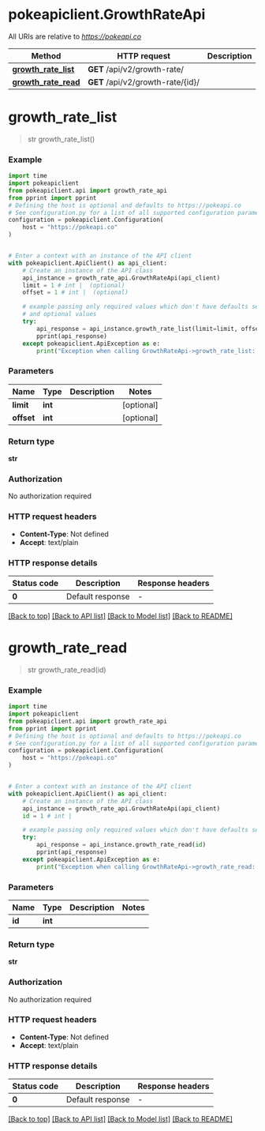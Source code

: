 # pokeapiclient.GrowthRateApi

All URIs are relative to *https://pokeapi.co*

Method | HTTP request | Description
------------- | ------------- | -------------
[**growth_rate_list**](GrowthRateApi.md#growth_rate_list) | **GET** /api/v2/growth-rate/ | 
[**growth_rate_read**](GrowthRateApi.md#growth_rate_read) | **GET** /api/v2/growth-rate/{id}/ | 


# **growth_rate_list**
> str growth_rate_list()



### Example


```python
import time
import pokeapiclient
from pokeapiclient.api import growth_rate_api
from pprint import pprint
# Defining the host is optional and defaults to https://pokeapi.co
# See configuration.py for a list of all supported configuration parameters.
configuration = pokeapiclient.Configuration(
    host = "https://pokeapi.co"
)


# Enter a context with an instance of the API client
with pokeapiclient.ApiClient() as api_client:
    # Create an instance of the API class
    api_instance = growth_rate_api.GrowthRateApi(api_client)
    limit = 1 # int |  (optional)
    offset = 1 # int |  (optional)

    # example passing only required values which don't have defaults set
    # and optional values
    try:
        api_response = api_instance.growth_rate_list(limit=limit, offset=offset)
        pprint(api_response)
    except pokeapiclient.ApiException as e:
        print("Exception when calling GrowthRateApi->growth_rate_list: %s\n" % e)
```


### Parameters

Name | Type | Description  | Notes
------------- | ------------- | ------------- | -------------
 **limit** | **int**|  | [optional]
 **offset** | **int**|  | [optional]

### Return type

**str**

### Authorization

No authorization required

### HTTP request headers

 - **Content-Type**: Not defined
 - **Accept**: text/plain


### HTTP response details

| Status code | Description | Response headers |
|-------------|-------------|------------------|
**0** | Default response |  -  |

[[Back to top]](#) [[Back to API list]](../README.md#documentation-for-api-endpoints) [[Back to Model list]](../README.md#documentation-for-models) [[Back to README]](../README.md)

# **growth_rate_read**
> str growth_rate_read(id)



### Example


```python
import time
import pokeapiclient
from pokeapiclient.api import growth_rate_api
from pprint import pprint
# Defining the host is optional and defaults to https://pokeapi.co
# See configuration.py for a list of all supported configuration parameters.
configuration = pokeapiclient.Configuration(
    host = "https://pokeapi.co"
)


# Enter a context with an instance of the API client
with pokeapiclient.ApiClient() as api_client:
    # Create an instance of the API class
    api_instance = growth_rate_api.GrowthRateApi(api_client)
    id = 1 # int | 

    # example passing only required values which don't have defaults set
    try:
        api_response = api_instance.growth_rate_read(id)
        pprint(api_response)
    except pokeapiclient.ApiException as e:
        print("Exception when calling GrowthRateApi->growth_rate_read: %s\n" % e)
```


### Parameters

Name | Type | Description  | Notes
------------- | ------------- | ------------- | -------------
 **id** | **int**|  |

### Return type

**str**

### Authorization

No authorization required

### HTTP request headers

 - **Content-Type**: Not defined
 - **Accept**: text/plain


### HTTP response details

| Status code | Description | Response headers |
|-------------|-------------|------------------|
**0** | Default response |  -  |

[[Back to top]](#) [[Back to API list]](../README.md#documentation-for-api-endpoints) [[Back to Model list]](../README.md#documentation-for-models) [[Back to README]](../README.md)

